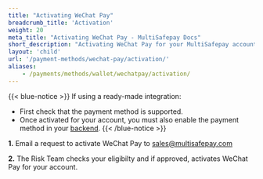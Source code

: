```yaml
---
title: "Activating WeChat Pay"
breadcrumb_title: 'Activation'
weight: 20
meta_title: "Activating WeChat Pay - MultiSafepay Docs"
short_description: "Activating WeChat Pay for your MultiSafepay account"
layout: 'child'
url: '/payment-methods/wechat-pay/activation/'
aliases:
    - /payments/methods/wallet/wechatpay/activation/
---
```

{{< blue-notice >}} If using a ready-made integration: 

- First check that the payment method is supported. 
- Once activated for your account, you must also enable the payment method in your [backend](/glossaries/multisafepay-glossary/#backend).  {{< /blue-notice >}}

**1.** Email a request to activate WeChat Pay to <sales@multisafepay.com>

**2.** The Risk Team checks your eligibilty and if approved, activates WeChat Pay for your account.
